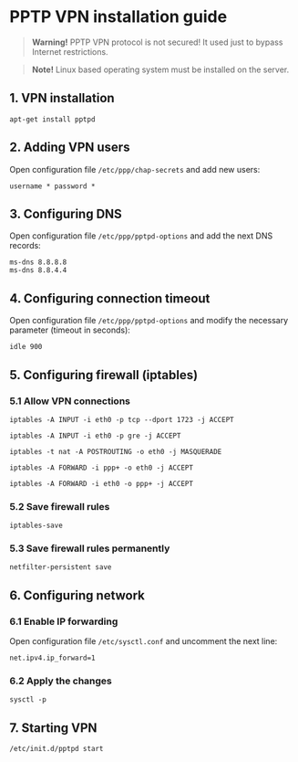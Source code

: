 # PPTP VPN installation guide
> **Warning!** PPTP VPN protocol is not secured! It used just to bypass Internet restrictions.

> **Note!** Linux based operating system must be installed on the server.

## 1. VPN installation
```shell
apt-get install pptpd
```

## 2. Adding VPN users
Open configuration file `/etc/ppp/chap-secrets` and add new users:
```
username * password *
```

## 3. Configuring DNS
Open configuration file `/etc/ppp/pptpd-options` and add the next DNS records:
```
ms-dns 8.8.8.8
ms-dns 8.8.4.4
```

## 4. Configuring connection timeout
Open configuration file `/etc/ppp/pptpd-options` and modify the necessary parameter (timeout in seconds):
```
idle 900
```

## 5. Configuring firewall (iptables)

### 5.1 Allow VPN connections
```shell
iptables -A INPUT -i eth0 -p tcp --dport 1723 -j ACCEPT
```
```shell
iptables -A INPUT -i eth0 -p gre -j ACCEPT
```
```shell
iptables -t nat -A POSTROUTING -o eth0 -j MASQUERADE
```
```shell
iptables -A FORWARD -i ppp+ -o eth0 -j ACCEPT
```
```shell
iptables -A FORWARD -i eth0 -o ppp+ -j ACCEPT
```

### 5.2 Save firewall rules
```shell
iptables-save
```

### 5.3 Save firewall rules permanently
```shell
netfilter-persistent save
```

## 6. Configuring network

### 6.1 Enable IP forwarding
Open configuration file `/etc/sysctl.conf` and uncomment the next line:
```
net.ipv4.ip_forward=1
```

### 6.2 Apply the changes
```shell
sysctl -p
```

## 7. Starting VPN
```shell
/etc/init.d/pptpd start
```

